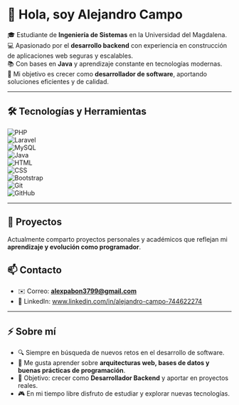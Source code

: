 # 👋 Hola, soy Alejandro Campo  

🎓 Estudiante de **Ingeniería de Sistemas** en la Universidad del Magdalena.  
💻 Apasionado por el **desarrollo backend** con experiencia en construcción de aplicaciones web seguras y escalables.  
📚 Con bases en **Java** y aprendizaje constante en tecnologías modernas.  
🚀 Mi objetivo es crecer como **desarrollador de software**, aportando soluciones eficientes y de calidad.  

---

## 🛠️ Tecnologías y Herramientas  

![PHP](https://img.shields.io/badge/PHP-777BB4?style=for-the-badge&logo=php&logoColor=white)  
![Laravel](https://img.shields.io/badge/Laravel-FF2D20?style=for-the-badge&logo=laravel&logoColor=white)  
![MySQL](https://img.shields.io/badge/MySQL-4479A1?style=for-the-badge&logo=mysql&logoColor=white)  
![Java](https://img.shields.io/badge/Java-007396?style=for-the-badge&logo=java&logoColor=white)  
![HTML](https://img.shields.io/badge/HTML5-E34F26?style=for-the-badge&logo=html5&logoColor=white)  
![CSS](https://img.shields.io/badge/CSS3-1572B6?style=for-the-badge&logo=css3&logoColor=white)  
![Bootstrap](https://img.shields.io/badge/Bootstrap-7952B3?style=for-the-badge&logo=bootstrap&logoColor=white)  
![Git](https://img.shields.io/badge/Git-F05032?style=for-the-badge&logo=git&logoColor=white)  
![GitHub](https://img.shields.io/badge/GitHub-181717?style=for-the-badge&logo=github&logoColor=white)  

---

## 🔗 Proyectos  
Actualmente comparto proyectos personales y académicos que reflejan mi **aprendizaje y evolución como programador**.

## 📫 Contacto  

- ✉️ Correo: **alexpabon3799@gmail.com**  
- 💼 LinkedIn: www.linkedin.com/in/alejandro-campo-744622274

---

## ⚡ Sobre mí  

- 🔍 Siempre en búsqueda de nuevos retos en el desarrollo de software.  
- 📖 Me gusta aprender sobre **arquitecturas web, bases de datos y buenas prácticas de programación**.  
- 🎯 Objetivo: crecer como **Desarrollador Backend** y aportar en proyectos reales.  
- 🎮 En mi tiempo libre disfruto de estudiar y explorar nuevas tecnologías. 
